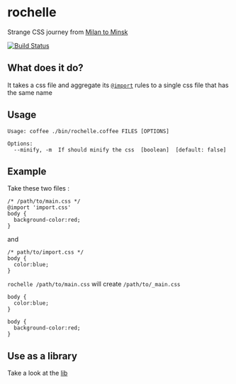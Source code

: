 rochelle
========

Strange CSS journey from [Milan to Minsk][]

[![Build Status](https://secure.travis-ci.org/dsimard/rochelle.png?branch=master)](http://travis-ci.org/dsimard/rochelle)

## What does it do?
It takes a css file and aggregate its [`@import`][import] rules to a single css file that has the same name

## Usage
    Usage: coffee ./bin/rochelle.coffee FILES [OPTIONS]

    Options:
      --minify, -m  If should minify the css  [boolean]  [default: false]

## Example
Take these two files :

    /* /path/to/main.css */
    @import 'import.css'
    body {
      background-color:red;
    }
    
and 

    /* path/to/import.css */
    body {
      color:blue;
    }
    
`rochelle /path/to/main.css` will create `/path/to/_main.css`

    body {
      color:blue;
    }
    
    body {
      background-color:red;
    }
        
## Use as a library
Take a look at the [lib][]

[Milan to Minsk]: http://maps.google.com/maps?saddr=Milan&daddr=Minsk
[import]: https://developer.mozilla.org/en/CSS/@import
[lib]: http://dsimard.github.com/rochelle/lib/index.coffee.html
